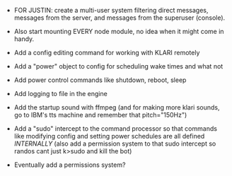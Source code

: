 - FOR JUSTIN: create a multi-user system filtering direct messages, messages from the server, and messages from the superuser (console).

- Also start mounting EVERY node module, no idea when it might come in handy.

- Add a config editing command for working with KLARI remotely
- Add a "power" object to config for scheduling wake times and what not
- Add power control commands like shutdown, reboot, sleep
- Add logging to file in the engine

- Add the startup sound with ffmpeg (and for making more klari sounds, go to IBM's tts machine and remember that pitch="150Hz")
- Add a "sudo" intercept to the command processor so that commands like modifying config and setting power schedules are all defined *INTERNALLY* (also add a permission system to that sudo intercept so randos cant just k>sudo and kill the bot)
- Eventually add a permissions system?